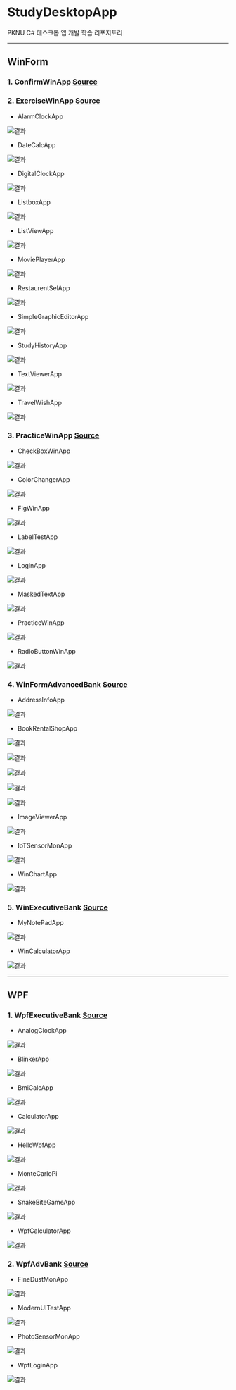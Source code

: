 # StudyDesktopApp
PKNU C# 데스크톱 앱 개발 학습 리포지토리

----------------------------------------------------------------

## WinForm

### 1. ConfirmWinApp [Source](https://github.com/Kang0325/StudyDesktopApp/tree/main/WinformApp/ConfirmWinApp)

### 2. ExerciseWinApp [Source](https://github.com/Kang0325/StudyDesktopApp/tree/main/WinformApp/ExerciseWinApp)

- AlarmClockApp

![결과](WinformApp/ref.ExerciseWinApp/AlarmClock.png)

- DateCalcApp

![결과](WinformApp/ref.ExerciseWinApp/DateCalc.png)

- DigitalClockApp

![결과](WinformApp/ref.ExerciseWinApp/DigitalClock.png)

- ListboxApp

![결과](WinformApp/ref.ExerciseWinApp/Listbox.png)

- ListViewApp

![결과](WinformApp/ref.ExerciseWinApp/ListView.png)

- MoviePlayerApp

![결과](WinformApp/ref.ExerciseWinApp/MoviePlayer.png)

- RestaurentSelApp

![결과](WinformApp/ref.ExerciseWinApp/RestaurentSel.png)

- SimpleGraphicEditorApp

![결과](WinformApp/ref.ExerciseWinApp/SimpleGraphicEditor.png)

- StudyHistoryApp

![결과](WinformApp/ref.ExerciseWinApp/StudyHistory.png)

- TextViewerApp

![결과](WinformApp/ref.ExerciseWinApp/TextViewer.png)

- TravelWishApp

![결과](WinformApp/ref.ExerciseWinApp/TravelWish.png)

### 3. PracticeWinApp [Source](https://github.com/Kang0325/StudyDesktopApp/tree/main/WinformApp/PracticeWinApp)

- CheckBoxWinApp

![결과](WinformApp/ref.PracticeWinApp/CheckBoxWinApp.png)

- ColorChangerApp

![결과](WinformApp/ref.PracticeWinApp/ColorChangerApp.png)

- FlgWinApp

![결과](WinformApp/ref.PracticeWinApp/FlgWinApp.png)

- LabelTestApp

![결과](WinformApp/ref.PracticeWinApp/LabelTestApp.png)

- LoginApp

![결과](WinformApp/ref.PracticeWinApp/LoginApp.png)

- MaskedTextApp

![결과](WinformApp/ref.PracticeWinApp/MaskedTextApp.png)

- PracticeWinApp

![결과](WinformApp/ref.PracticeWinApp/PracticeWinApp.png)

- RadioButtonWinApp

![결과](WinformApp/ref.PracticeWinApp/RadioButtonWinApp.png)

### 4. WinFormAdvancedBank [Source](https://github.com/Kang0325/StudyDesktopApp/tree/main/WinformApp/WinFormAdvancedBank)

- AddressInfoApp

![결과](WinformApp/ref.WinFormAdvancedBank/AddressInfoApp.png)

- BookRentalShopApp

![결과](WinformApp/ref.WinFormAdvancedBank/BookRentalShopApp1.png)

![결과](WinformApp/ref.WinFormAdvancedBank/BookRentalShopApp2.png)

![결과](WinformApp/ref.WinFormAdvancedBank/BookRentalShopApp3.png)

![결과](WinformApp/ref.WinFormAdvancedBank/BookRentalShopApp4.png)

![결과](WinformApp/ref.WinFormAdvancedBank/BookRentalShopApp5.png)

- ImageViewerApp

![결과](WinformApp/ref.WinFormAdvancedBank/ImageViewerApp.png)

- IoTSensorMonApp

![결과](WinformApp/ref.WinFormAdvancedBank/IoTSensorMonApp.png)

- WinChartApp

![결과](WinformApp/ref.WinFormAdvancedBank/WinChartApp.png)

### 5. WinExecutiveBank [Source](https://github.com/Kang0325/StudyDesktopApp/tree/main/WinformApp/WinExecutiveBank)

- MyNotePadApp

![결과](WinformApp/ref.WinExecutiveBank/MyNotePadApp.png)

- WinCalculatorApp

![결과](WinformApp/ref.WinExecutiveBank/WinCalculatorApp.png)

-----------------------------------------------------------------

## WPF

### 1. WpfExecutiveBank [Source](https://github.com/Kang0325/StudyDesktopApp/tree/main/WPFApp/WpfExecutiveBank)

- AnalogClockApp

![결과](WPFApp/ref.WpfExecutiveBank/AnalogClock.png)

- BlinkerApp

![결과](WPFApp/ref.WpfExecutiveBank/BlinkerApp.png)

- BmiCalcApp

![결과](WPFApp/ref.WpfExecutiveBank/BmiCalc.png)

- CalculatorApp

![결과](WPFApp/ref.WpfExecutiveBank/Calculator.png)

- HelloWpfApp

![결과](WPFApp/ref.WpfExecutiveBank/HelloWpfApp.png)

- MonteCarloPi

![결과](WPFApp/ref.WpfExecutiveBank/MonteCarloPi.png)

- SnakeBiteGameApp

![결과](WPFApp/ref.WpfExecutiveBank/SnakeBiteGameApp.png)

- WpfCalculatorApp

![결과](WPFApp/ref.WpfExecutiveBank/WpfCalculatorApp.png)

### 2. WpfAdvBank [Source](https://github.com/Kang0325/StudyDesktopApp/tree/main/WPFApp/WpfAdvBank)

- FineDustMonApp

![결과](WPFApp/ref.WpfAdvBank/FineDustMonApp.png)

- ModernUITestApp

![결과](WPFApp/ref.WpfAdvBank/ModernUITestApp.png)

- PhotoSensorMonApp

![결과](WPFApp/ref.WpfAdvBank/PhotoSensorMonApp.png)

- WpfLoginApp

![결과](WPFApp/ref.WpfAdvBank/WpfLoginApp.png)


